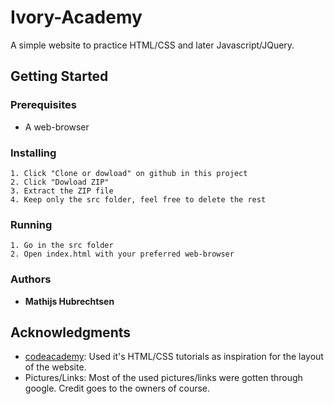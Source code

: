 # Ivory-Academy

A simple website to practice HTML/CSS and later Javascript/JQuery.

## Getting Started

### Prerequisites

* A web-browser

### Installing

```
1. Click "Clone or dowload" on github in this project
2. Click "Dowload ZIP"
3. Extract the ZIP file
4. Keep only the src folder, feel free to delete the rest
```

### Running

```
1. Go in the src folder
2. Open index.html with your preferred web-browser
```

### Authors

* **Mathijs Hubrechtsen**

## Acknowledgments

* [codeacademy](https://www.codecademy.com/): Used it's HTML/CSS tutorials as inspiration for the layout of the website.
* Pictures/Links: Most of the used pictures/links were gotten through google. Credit goes to the owners of course.
